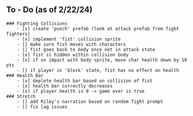 ## To - Do (as of 2/22/24)
    ### Fighting Collisions
        - [x] create 'punch' prefab (look at attack prefab from fight fighters)
        - [x] implement 'fist' collision sprite
        - [] make sure fist moves with characters
        - [] fist goes back to body once not in attack state
        - [x] fist is hidden within collision body
        - [x] if on impact with body sprite, move char health down by 10 pts
        - [] if player in 'block' state, fist has no effect on health
    ### Health Bar
        - [x] deplete health bar based on collision of fist
        - [x] health bar correctly decreases
        - [x] if player health is 0 -> game over is true
    ### Stretch 
        - [] add Riley's narration based on random fight prompt
        - [] fix lag issues

